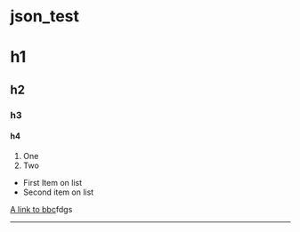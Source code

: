 # json_test
# h1 
## h2
### h3
#### h4

1. One
2. Two

* First Item on list
* Second item on list

[A link to bbc](http://www/bbc.com)fdgs

---
